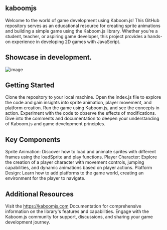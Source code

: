 ## kaboomjs
Welcome to the world of game development using Kaboom.js! This GitHub repository serves as an educational resource for creating sprite animations and building a simple game using the Kaboom.js library. Whether you're a student, teacher, or aspiring game developer, this project provides a hands-on experience in developing 2D games with JavaScript.

## Showcase in development.
![image](https://github.com/MCPETH/kaboomjs/assets/30114061/63dd9178-5e83-4b8b-9ead-891ad5aa9efb)

## Getting Started
Clone the repository to your local machine.
Open the index.js file to explore the code and gain insights into sprite animation, player movement, and platform creation.
Run the game using Kaboom.js, and see the concepts in action. Experiment with the code to observe the effects of modifications.
Dive into the comments and documentation to deepen your understanding of Kaboom.js and game development principles.

## Key Components
Sprite Animation: Discover how to load and animate sprites with different frames using the loadSprite and play functions.
Player Character: Explore the creation of a player character with movement controls, jumping capabilities, and dynamic animations based on player actions.
Platform Design: Learn how to add platforms to the game world, creating an environment for the player to navigate.

## Additional Resources
Visit the https://kaboomjs.com Documentation for comprehensive information on the library's features and capabilities.
Engage with the Kaboom.js community for support, discussions, and sharing your game development journey.
